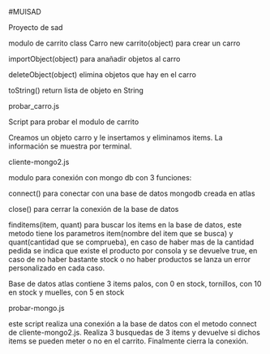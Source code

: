 #MUISAD

Proyecto de sad

modulo de carrito class Carro new carrito(object) para crear un carro

importObject(object) para anañadir objetos al carro

deleteObject(object) elimina objetos que hay en el carro

toString() return lista de objeto en String

probar_carro.js

Script para probar el modulo de carrito

Creamos un objeto carro y le insertamos y eliminamos items. La información se muestra por terminal.

cliente-mongo2.js

modulo para conexión con mongo db con 3 funciones:

connect() para conectar con una base de datos mongodb creada en atlas

close() para cerrar la conexión de la base de datos

finditems(item, quant) para buscar los items en la base de datos, este metodo tiene los parametros item(nombre del item que se busca) y quant(cantidad que se comprueba), en caso de haber mas de la cantidad pedida se indica que existe el producto por consola y se devuelve true, en caso de no haber bastante stock o no haber productos se lanza un error personalizado en cada caso.

Base de datos atlas contiene 3 items palos, con 0 en stock, tornillos, con 10 en stock y muelles, con 5 en stock

probar-mongo.js

este script realiza una conexión a la base de datos con el metodo connect de cliente-mongo2.js. Realiza 3 busquedas de 3 items y devuelve si dichos items se pueden meter o no en el carrito. Finalmente cierra la conexión.